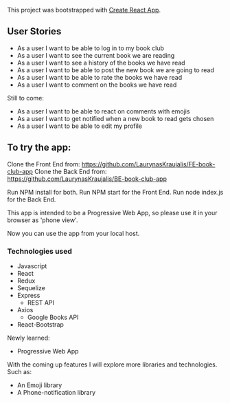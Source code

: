 This project was bootstrapped with [Create React App](https://github.com/facebook/create-react-app).

## User Stories

- As a user I want to be able to log in to my book club
- As a user I want to see the current book we are reading
- As a user I want to see a history of the books we have read
- As a user I want to be able to post the new book we are going to read
- As a user I want to be able to rate the books we have read
- As a user I want to comment on the books we have read

Still to come:

- As a user I want to be able to react on comments with emojis
- As a user I want to get notified when a new book to read gets chosen
- As a user I want to be able to edit my profile

## To try the app:

Clone the Front End from: https://github.com/LaurynasKraujalis/FE-book-club-app
Clone the Back End from: https://github.com/LaurynasKraujalis/BE-book-club-app

Run NPM install for both.
Run NPM start for the Front End.
Run node index.js for the Back End.

This app is intended to be a Progressive Web App, so please use it in your browser as 'phone view'.

Now you can use the app from your local host.

### Technologies used

- Javascript
- React
- Redux
- Sequelize
- Express
  - REST API
- Axios
  - Google Books API
- React-Bootstrap

Newly learned:

- Progressive Web App

With the coming up features I will explore more libraries and technologies.
Such as:

- An Emoji library
- A Phone-notification library
